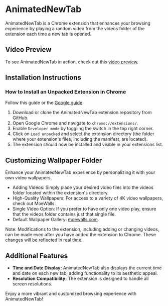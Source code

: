 # AnimatedNewTab

AnimatedNewTab is a Chrome extension that enhances your browsing experience by playing a random video from the videos folder of the extension each time a new tab is opened.

## Video Preview

To see AnimatedNewTab in action, check out this [video preview](https://youtu.be/jPYcoJ4VupE).

## Installation Instructions

### How to Install an Unpacked Extension in Chrome

Follow this guide or the [Google guide](https://developer.chrome.com/docs/extensions/mv3/getstarted/development-basics/#load-unpacked)

1. Download or clone the AnimatedNewTab extension repository from GitHub.
2. Open Google Chrome and navigate to `chrome://extensions/`.
3. Enable `Developer mode` by toggling the switch in the top right corner.
4. Click on `Load unpacked` and select the extension directory (the folder where your extension's files, including the manifest, are located).
5. The extension should now be installed and visible in your extensions list.

## Customizing Wallpaper Folder

Enhance your AnimatedNewTab experience by personalizing it with your own video wallpapers.

- Adding Videos: Simply place your desired video files into the videos folder located within the extension's directory.
- High-Quality Wallpapers: For access to a variety of 4K video wallpapers, check out MoeWalls.
- Single Video Option: If you prefer to have only one video play, ensure that the videos folder contains just that single file.
- Default Wallpaper Gallery: [moewalls.com](https://moewalls.com/resolution/3840x2160/).

Note: Modifications to the extension, including adding or changing videos, can be made even after you have added the extension to Chrome. These changes will be reflected in real time.

## Additional Features

- **Time and Date Display:** AnimatedNewTab also displays the current time and date on each new tab, adding functionality to its aesthetic appeal.
- **Resolution Compatibility:** The extension is designed to handle all screen resolutions.

Enjoy a more vibrant and customized browsing experience with AnimatedNewTab!
